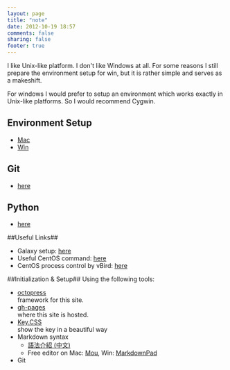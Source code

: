 ```yaml
---
layout: page
title: "note"
date: 2012-10-19 18:57
comments: false
sharing: false
footer: true
---
```


I like Unix-like platform. I don't like Windows at all. For some reasons I still prepare the environment setup for win, but it is rather simple and serves as a makeshift. 

For windows I would prefer to setup an environment which works exactly in Unix-like platforms. So I would recommend Cygwin.

## Environment Setup

* [Mac][macenv]
* [Win][winenv]

[macenv]: /note/macenv
[winenv]: /note/winenv

## Git
* [here][git]

[git]:/note/git


## Python
* [here][python]

[python]: /note/python


##Useful Links##
* Galaxy setup: [here](/lab/galaxy/)
* Useful CentOS command: [here](/lab/CentOSCmd/)
* CentOS process control by vBird: [here](http://linux.vbird.org/linux_basic/0440processcontrol.php)


<a name='#initial'></a>
##Initialization & Setup##
Using the following tools:

* [octopress](http://octopress.org/)  
  framework for this site.
* [gh-pages](http://pages.github.com/)  
  where this site is hosted.     
* [Key.CSS](http://michaelhue.com/keyscss/)  
  show the key in a beautiful way
* Markdown syntax
    * [語法介紹 (中文)](http://markdown.tw/)  
    * Free editor on Mac: [Mou](http://mouapp.com/), Win: [MarkdownPad](http://markdownpad.com/)
* Git




